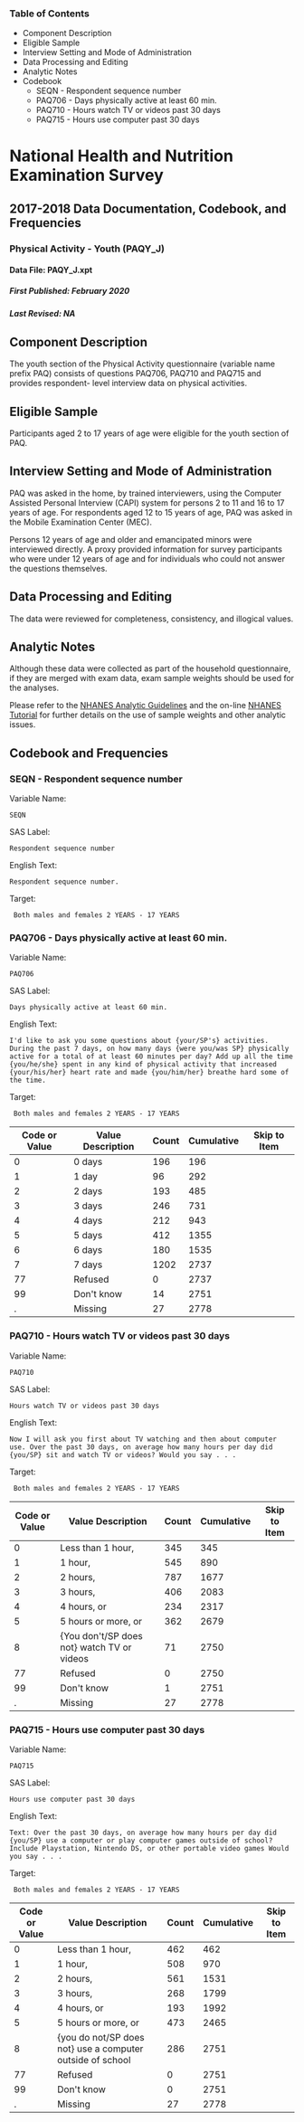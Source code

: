 ### Table of Contents

  * Component Description
  * Eligible Sample
  * Interview Setting and Mode of Administration
  * Data Processing and Editing
  * Analytic Notes
  * Codebook
    * SEQN - Respondent sequence number
    * PAQ706 - Days physically active at least 60 min.
    * PAQ710 - Hours watch TV or videos past 30 days 
    * PAQ715 - Hours use computer past 30 days 

# National Health and Nutrition Examination Survey

## 2017-2018 Data Documentation, Codebook, and Frequencies

### Physical Activity - Youth (PAQY_J)

####  Data File: PAQY_J.xpt

##### First Published: February 2020

##### Last Revised: NA

## Component Description

The youth section of the Physical Activity questionnaire (variable name prefix
PAQ) consists of questions PAQ706, PAQ710 and PAQ715 and provides respondent-
level interview data on physical activities.

## Eligible Sample

Participants aged 2 to 17 years of age were eligible for the youth section of
PAQ.

## Interview Setting and Mode of Administration

PAQ was asked in the home, by trained interviewers, using the Computer
Assisted Personal Interview (CAPI) system for persons 2 to 11 and 16 to 17
years of age. For respondents aged 12 to 15 years of age, PAQ was asked in the
Mobile Examination Center (MEC).

Persons 12 years of age and older and emancipated minors were interviewed
directly. A proxy provided information for survey participants who were under
12 years of age and for individuals who could not answer the questions
themselves.

## Data Processing and Editing

The data were reviewed for completeness, consistency, and illogical values.

## Analytic Notes

Although these data were collected as part of the household questionnaire, if
they are merged with exam data, exam sample weights should be used for the
analyses.

Please refer to the [NHANES Analytic
Guidelines](https://wwwn.cdc.gov/nchs/nhanes/analyticguidelines.aspx) and the
on-line [NHANES
Tutorial](https://wwwn.cdc.gov/nchs/nhanes/tutorials/default.aspx) for further
details on the use of sample weights and other analytic issues.

## Codebook and Frequencies

### SEQN - Respondent sequence number

Variable Name:

    SEQN
SAS Label:

    Respondent sequence number
English Text:

    Respondent sequence number.
Target:

     Both males and females 2 YEARS - 17 YEARS

### PAQ706 - Days physically active at least 60 min.

Variable Name:

    PAQ706
SAS Label:

    Days physically active at least 60 min.
English Text:

    I'd like to ask you some questions about {your/SP's} activities. During the past 7 days, on how many days {were you/was SP} physically active for a total of at least 60 minutes per day? Add up all the time {you/he/she} spent in any kind of physical activity that increased {your/his/her} heart rate and made {you/him/her} breathe hard some of the time.
Target:

     Both males and females 2 YEARS - 17 YEARS
Code or Value | Value Description | Count | Cumulative | Skip to Item  
---|---|---|---|---  
0 | 0 days | 196 | 196 |   
1 | 1 day | 96 | 292 |   
2 | 2 days | 193 | 485 |   
3 | 3 days | 246 | 731 |   
4 | 4 days | 212 | 943 |   
5 | 5 days | 412 | 1355 |   
6 | 6 days | 180 | 1535 |   
7 | 7 days | 1202 | 2737 |   
77 | Refused | 0 | 2737 |   
99 | Don't know | 14 | 2751 |   
. | Missing | 27 | 2778 |   
  
### PAQ710 - Hours watch TV or videos past 30 days

Variable Name:

    PAQ710
SAS Label:

    Hours watch TV or videos past 30 days 
English Text:

    Now I will ask you first about TV watching and then about computer use. Over the past 30 days, on average how many hours per day did {you/SP} sit and watch TV or videos? Would you say . . .
Target:

     Both males and females 2 YEARS - 17 YEARS
Code or Value | Value Description | Count | Cumulative | Skip to Item  
---|---|---|---|---  
0 | Less than 1 hour, | 345 | 345 |   
1 | 1 hour, | 545 | 890 |   
2 | 2 hours, | 787 | 1677 |   
3 | 3 hours, | 406 | 2083 |   
4 | 4 hours, or | 234 | 2317 |   
5 | 5 hours or more, or | 362 | 2679 |   
8 | {You don't/SP does not} watch TV or videos | 71 | 2750 |   
77 | Refused | 0 | 2750 |   
99 | Don't know | 1 | 2751 |   
. | Missing | 27 | 2778 |   
  
### PAQ715 - Hours use computer past 30 days

Variable Name:

    PAQ715
SAS Label:

    Hours use computer past 30 days 
English Text:

    Text: Over the past 30 days, on average how many hours per day did {you/SP} use a computer or play computer games outside of school? Include Playstation, Nintendo DS, or other portable video games Would you say . . .
Target:

     Both males and females 2 YEARS - 17 YEARS
Code or Value | Value Description | Count | Cumulative | Skip to Item  
---|---|---|---|---  
0 | Less than 1 hour, | 462 | 462 |   
1 | 1 hour, | 508 | 970 |   
2 | 2 hours, | 561 | 1531 |   
3 | 3 hours, | 268 | 1799 |   
4 | 4 hours, or | 193 | 1992 |   
5 | 5 hours or more, or | 473 | 2465 |   
8 | {you do not/SP does not} use a computer outside of school | 286 | 2751 |   
77 | Refused | 0 | 2751 |   
99 | Don't know | 0 | 2751 |   
. | Missing | 27 | 2778 | 

